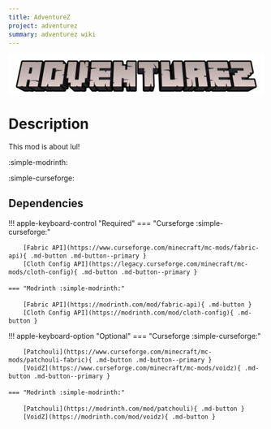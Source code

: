 ```yaml
---
title: AdventureZ
project: adventurez
summary: adventurez wiki
---
```

![AdventureZ Banner](../../assets/general/banner/adventurezbanner.png)

# Description

This mod is about lul!

<div id="showcase-gallery" modid="adventurez" image_1="adventurez_image_1" image_2="adventurez_image_2" image_3="adventurez_image_3" image_4="adventurez_image_4"></div>
<script src="/wiki/javascripts/showcase.js"></script>

<!-- This is an example below -->
<span style="display: inline-block; white-space: nowrap;">:simple-modrinth: <span class="count-up-element" src="adventurez" file="modrinth"></span></span>

<span style="display: inline-block; white-space: nowrap;">:simple-curseforge: <span class="count-up-element" src="adventurez" file="curseforge"></span></span>

<script src="/wiki/javascripts/data.js"></script>
<script src="/wiki/javascripts/sidebar.js" id="adventurez"></script>
<!-- 
 add link="page id" if id is not the same as the modrinth and curseforge mod page id  
  -->


## Dependencies

!!! apple-keyboard-control "Required"
    === "Curseforge :simple-curseforge:"

        [Fabric API](https://www.curseforge.com/minecraft/mc-mods/fabric-api){ .md-button .md-button--primary }
        [Cloth Config API](https://legacy.curseforge.com/minecraft/mc-mods/cloth-config){ .md-button .md-button--primary }

    === "Modrinth :simple-modrinth:"

        [Fabric API](https://modrinth.com/mod/fabric-api){ .md-button }
        [Cloth Config API](https://modrinth.com/mod/cloth-config){ .md-button }

!!! apple-keyboard-option "Optional"
    === "Curseforge :simple-curseforge:"

        [Patchouli](https://www.curseforge.com/minecraft/mc-mods/patchouli-fabric){ .md-button .md-button--primary }
        [VoidZ](https://www.curseforge.com/minecraft/mc-mods/voidz){ .md-button .md-button--primary }

    === "Modrinth :simple-modrinth:"

        [Patchouli](https://modrinth.com/mod/patchouli){ .md-button }
        [VoidZ](https://modrinth.com/mod/voidz){ .md-button }